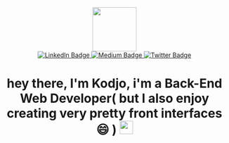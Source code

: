 
<div id="header" align="center">
  <img src="https://media.giphy.com/media/HEPwfdu6T6svpPE1eN/giphy.gif" width="100"/>
  
  
  <div id = "badges">
      <a href="your-linkedin-URL">
        <img src="https://img.shields.io/badge/LinkedIn-blue?style=for-the-badge&logo=linkedin&logoColor=white" alt="LinkedIn Badge"/>
      </a>
      <a href="	https://medium.com/@samuelmaglodji">
        <img src="https://img.shields.io/badge/Medium-black?style=for-the-badge&logo=medium&logoColor=white" alt="Medium Badge"/>
      </a>
      <a href="your-twitter-URL">
        <img src="https://img.shields.io/badge/Twitter-blue?style=for-the-badge&logo=twitter&logoColor=white" alt="Twitter Badge"/>
      </a>
  </div>  
  
  
  <h1>
    hey there, I'm Kodjo, i'm a Back-End Web Developer( but I also enjoy creating very pretty front interfaces 😄 )
    <img src="https://media.giphy.com/media/hvRJCLFzcasrR4ia7z/giphy.gif" width="30px"/>
  </h1>
  
</div>





